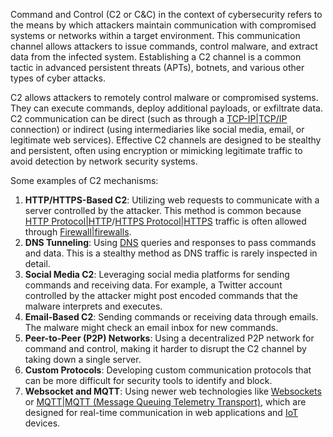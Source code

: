 Command and Control (C2 or C&C) in the context of cybersecurity refers to the means by which attackers maintain communication with compromised systems or networks within a target environment. This communication channel allows attackers to issue commands, control malware, and extract data from the infected system. Establishing a C2 channel is a common tactic in advanced persistent threats (APTs), botnets, and various other types of cyber attacks.

C2 allows attackers to remotely control malware or compromised systems. They can execute commands, deploy additional payloads, or exfiltrate data. C2 communication can be direct (such as through a [TCP-IP|TCP/IP]() connection) or indirect (using intermediaries like social media, email, or legitimate web services). Effective C2 channels are designed to be stealthy and persistent, often using encryption or mimicking legitimate traffic to avoid detection by network security systems.

Some examples of C2 mechanisms:

1. **HTTP/HTTPS-Based C2**: Utilizing web requests to communicate with a server controlled by the attacker. This method is common because [HTTP Protocol|HTTP]()/[HTTPS Protocol|HTTPS]() traffic is often allowed through [Firewall|firewalls]().
2. **DNS Tunneling**: Using [DNS]() queries and responses to pass commands and data. This is a stealthy method as DNS traffic is rarely inspected in detail.
3. **Social Media C2**: Leveraging social media platforms for sending commands and receiving data. For example, a Twitter account controlled by the attacker might post encoded commands that the malware interprets and executes.
4. **Email-Based C2**: Sending commands or receiving data through emails. The malware might check an email inbox for new commands.
5. **Peer-to-Peer (P2P) Networks**: Using a decentralized P2P network for command and control, making it harder to disrupt the C2 channel by taking down a single server.
6. **Custom Protocols**: Developing custom communication protocols that can be more difficult for security tools to identify and block.
7. **Websocket and MQTT**: Using newer web technologies like [Websockets]() or [MQTT|MQTT (Message Queuing Telemetry Transport)](), which are designed for real-time communication in web applications and [IoT]() devices.
